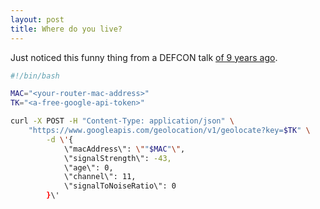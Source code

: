 ```yaml
---
layout: post
title: Where do you live?
---
```


Just noticed this funny thing from a DEFCON talk <a target="_blank" rel="noopener noreferrer nofollow" href="https://youtu.be/vJtmZZGcR54?t=77">of 9 years ago</a>.

``` bash
#!/bin/bash

MAC="<your-router-mac-address>"
TK="<a-free-google-api-token>"

curl -X POST -H "Content-Type: application/json" \
    "https://www.googleapis.com/geolocation/v1/geolocate?key=$TK" \
        -d \'{
            \"macAddress\": \""$MAC"\",
            \"signalStrength\": -43,
            \"age\": 0,
            \"channel\": 11,
            \"signalToNoiseRatio\": 0
        }\'
```
